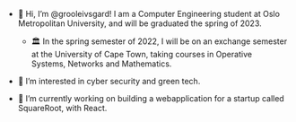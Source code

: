 - 👋 Hi, I’m @grooleivsgard! I am a Computer Engineering student at Oslo Metropolitan University, and will be graduated the spring of 2023. 

    - 🏛️ In the spring semester of 2022, I will be on an exchange semester at the University of Cape Town, taking courses in Operative Systems, Networks and Mathematics. 
   
- 👀 I’m interested in cyber security and green tech. 
- 🌱 I’m currently working on building a webapplication for a startup called SquareRoot, with React. 


<!---
grooleivsgard/grooleivsgard is a ✨ special ✨ repository because its `README.md` (this file) appears on your GitHub profile.
You can click the Preview link to take a look at your changes.
--->
